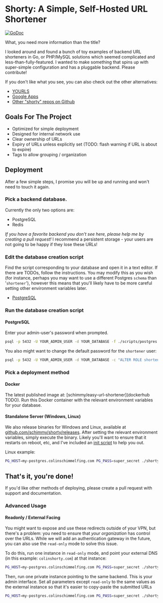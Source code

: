 # Shorty: A Simple, Self-Hosted URL Shortener

[![GoDoc](https://godoc.org/github.com/Clever/shorty?status.svg)](http://godoc.org/github.com/Clever/shorty)

What, you need more information than the title?

I looked around and found a bunch of toy examples of backend URL shorteners in Go, or PHP/MySQL solutions which seemed complicated and less-than-fully-featured.
I wanted to make something that spins up with super-simple configuration and has a pluggable backend. Please contribute!

If you don't like what you see, you can also check out the other alternatives:
- [YOURLS](yourls.org)
- [Google Apps](http://www.makeuseof.com/tag/use-your-google-apps-domain-to-make-short-urls/)
- [Other "shorty" repos on Github](https://github.com/search?q=shorty)

## Goals For The Project
- Optimized for simple deployment
- Designed for internal network use
- Clear ownership of URLs
- Expiry of URLs unless explicitly set (TODO: flash warning if URL is about to expire)
- Tags to allow grouping / organization

## Deployment
After a few simple steps, I promise you will be up and running and won't need to touch it again.

### Pick a backend database.
Currently the only two options are:
- PostgreSQL
- Redis

*If you have a favorite backend you don't see here, please help me by creating a pull request!*
I recommend a persistent storage - your users are not going to be happy if they lose these URLs!

### Edit the database creation script
Find the script corresponding to your database and open it in a text editor. If there are TODOs, follow the instructions.
You may modify this as you wish (for instance, perhaps you may want to use a different Postgres `schema` than '`shortener`'), however this means that you'll likely have to be more careful setting other environment variables later.
- [PostgreSQL](https://github.com/schimmy/shorty/blob/master/pg_schema.sql)

### Run the database creation script

#### PostgreSQL
Enter your admin-user's password when prompted.
```bash
psql -p 5432 -U YOUR_ADMIN_USER -d YOUR_DATABASE -f ./scripts/postgres.sql
```
You also might want to change the default password for the `shortener` user:
```bash
psql -p 5432 -U YOUR_ADMIN_USER -d YOUR_DATABASE -c "ALTER ROLE shortener WITH PASSWORD 'TODO'"
```

### Pick a deployment method

#### Docker
The latest published image at: [schimmy/easy-url-shortener](dockerhub TODO). Run this Docker container with the relevant environment variables for your database.

#### Standalone Server (Windows, Linux)
We also release binaries for Windows and Linux, available at [github.com/schimmy/shorty/releases](https://github.com/schimmy/shorty/releases).
After setting the relevant environment variables, simply execute the binary.
Likely you'll want to ensure that it restarts on reboot, etc, and I've included an [init script](TODO) to help you out.

Linux example:
```bash
PG_HOST=my-postgres.colinschimmelfing.com PG_PASS=super_secret ./shorty --read-only=false
```

## That's it, you're done!

If you'd like other methods of deploying, please create a pull request with support and documentation.

### Advanced Usage

#### Readonly / External Facing

You might want to expose and use these redirects outside of your VPN, but there's a problem: you need to ensure that *your organization* has control over the URLs. While we will add an authentication gateway in the future, you can also use the `read-only` mode to solve this issue.

To do this, run one instance in `read-only` mode, and point your external DNS (in this example: `colinshorty.com`) at that instance:
```bash
PG_HOST=my-postgres.colinschimmelfing.com PG_PASS=super_secret ./shorty --read-only=true --domain=colinshorty.com --protocol=https
```
Then, run one private instance pointing to the same backend. This is your admin interface.
Set all parameters except `read-only` to the same values as the external instance so that it's easier to copy-paste the submitted URLs
```bash
PG_HOST=my-postgres.colinschimmelfing.com PG_PASS=super_secret ./shorty --read-only=false --domain=colinshorty.com --protocol=https
```

